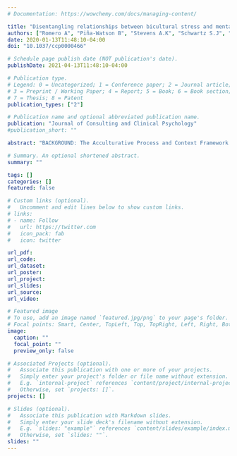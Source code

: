 ```yaml
---
# Documentation: https://wowchemy.com/docs/managing-content/

title: "Disentangling relationships between bicultural stress and mental well-being among Latinx immigrant adolescents"
authors: ["Romero A", "Piña-Watson B", "Stevens A.K", "Schwartz S.J", "Unger J.B", "Zamboanga B.L", "Szapocznik J", "Lorenzo-Blanco E", "Cano M.A", "Meca A", "Baezconde-Garbanati L", "Córdova D", "Villamar J.A", "Soto D.W", "Lizzi K.M", "Des Rosiers S.E", "Pattarroyo M.", "Oshri A"]
date: 2020-01-13T11:48:10-04:00
doi: "10.1037/ccp0000466"

# Schedule page publish date (NOT publication's date).
publishDate: 2021-04-13T11:48:10-04:00

# Publication type.
# Legend: 0 = Uncategorized; 1 = Conference paper; 2 = Journal article;
# 3 = Preprint / Working Paper; 4 = Report; 5 = Book; 6 = Book section;
# 7 = Thesis; 8 = Patent
publication_types: ["2"]

# Publication name and optional abbreviated publication name.
publication: "Journal of Consulting and Clinical Psychology"
#publication_short: ""

abstract: "BACKGROUND: The Acculturative Process and Context Framework (Ward & Geeraert, 2016) proposes that acculturative stressors influence psychological well-being over time. In fact, extant literature has linked bicultural stress with psychological functioning; yet, no studies have explored the causal dominance of bicultural stress. The purpose of the present study was to evaluate the directionality of prospective relations among bicultural stress and psychosocial functioning (i.e., depressive symptoms, hopefulness, and self-esteem) in Latinx immigrant adolescents across 5 waves. METHOD: There were 303 Latinx adolescents who were recruited for this study from Los Angeles and Miami and were assessed across 5 waves at 6-month intervals. Adolescents were 14.50 years old on average (SD = .88) and 53.16% were male. Adolescents reported living in the United States for 2.07 years on average (SD = 1.87). A Random-Intercept Cross-Lagged Panel Model (RI-CLPM) was used to examine the between- and within-person relations among bicultural stress, depressive symptoms, hopefulness, and self-esteem in a comprehensive model. RESULTS: The comprehensive RI-CLPM including bicultural stress, depressive symptoms, hopefulness, and self-esteem exhibited excellent model fit. Between-person, trait-like relations among constructs ranged from small to large, as expected. Within-person, cross-lagged estimates among constructs were overall inconsistent, with some evidence that, within individuals, self-esteem influences later hopefulness. CONCLUSION: Findings from this study indicate that the RI-CLPM is an effective strategy to examine bicultural stress and well-being processes among adolescents. There is a need for further research examining bicultural stress among Latinx immigrant youth, particularly within prevention and intervention studies."

# Summary. An optional shortened abstract.
summary: ""

tags: []
categories: []
featured: false

# Custom links (optional).
#   Uncomment and edit lines below to show custom links.
# links:
# - name: Follow
#   url: https://twitter.com
#   icon_pack: fab
#   icon: twitter

url_pdf:
url_code:
url_dataset:
url_poster:
url_project:
url_slides:
url_source:
url_video:

# Featured image
# To use, add an image named `featured.jpg/png` to your page's folder. 
# Focal points: Smart, Center, TopLeft, Top, TopRight, Left, Right, BottomLeft, Bottom, BottomRight.
image:
  caption: ""
  focal_point: ""
  preview_only: false

# Associated Projects (optional).
#   Associate this publication with one or more of your projects.
#   Simply enter your project's folder or file name without extension.
#   E.g. `internal-project` references `content/project/internal-project/index.md`.
#   Otherwise, set `projects: []`.
projects: []

# Slides (optional).
#   Associate this publication with Markdown slides.
#   Simply enter your slide deck's filename without extension.
#   E.g. `slides: "example"` references `content/slides/example/index.md`.
#   Otherwise, set `slides: ""`.
slides: ""
---
```

